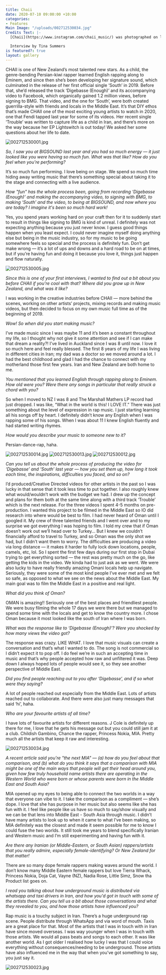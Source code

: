 ```yaml
---
title: Chaii
date: 2020-07-10 09:00:00 +10:00
categories:
- Features
Main Image: "/uploads/002712530034.jpg"
Credits Text: |-
  [Chaii](https://www.instagram.com/chaii_music/) was photographed on location in Los Angeles by [Cameron Smith](https://www.instagram.com/cameronsmith/)

  Interview by Tina Summers
is featured?: true
layout: gallery
---
```


CHAII is one of New Zealand’s most talented new stars. As a child, the genre-bending Persian-kiwi rapper learned English rapping along to Eminem, and since then she’s been developing her signature sound, which culminated in the release of her first official single ‘South’ in 2019. Before that, she’d released the track ‘Digebasse (Enough)’ and its accompanying video to Facebook, which organically gained 1.2 million views, before signing to BMG. That video, and the one for ‘South’, were both created guerrilla-style with friends and locals in the Middle East. It’s that DIY ethos that’s made CHAII one of the most exciting young artists to watch in 2020, one that Fendi tapped last year for some of its videos. Her recent single ‘Trouble’ was written to capture life as a child in Iran, and there’s more on the way because her EP Lightswitch is out today! We asked her some questions about her life to date.   

![002712530001.jpg](/uploads/002712530001.jpg)

*So, I saw you at BIGSOUND last year and you had so much energy — it just looked like you were having so much fun. What was that like? How do you feel when you're performing?*

It’s so much fun performing. I love being on stage. We spend so much time hiding away writing music that there’s something special about taking it to the stage and connecting with a live audience.

*How "fun" has the whole process been, going from recording ‘Digebasse (Enough)’ and making the accompanying video, to signing with BMG, to making ‘South’ and the video, to being at BIGSOUND, and now where you are today? I imagine it's been so much hard work!* 

Yes, you spend years working hard on your craft then for it to suddenly start to result in things like signing to BMG is kind of unreal. I definitely was not expecting anything because you just never know. I guess good things happen when you least expect. I could never imagine myself doing anything else but being in the music industry, so for my music to be going somewhere feels so special and the process is definitely fun. Don’t get make wrong — it’s a lot of ups and downs and a hard road to be on at times, but if you’re having fun and doing it because you love it, things just happen and flow naturally.

![002712530005.jpg](/uploads/002712530005.jpg)

*Since this is one of your first interviews, I wanted to find out a bit about you before CHAII if you're cool with that? Where did you grow up in New Zealand, and what was it like?*

I was working in the creative industries before CHAII — more behind the scenes, working on other artists’ projects, mixing records and making music videos, but then decided to focus on my own music full time as of the beginning of 2019. 

*Wow! So when did you start making music?*

I’ve made music since I was maybe 11 and it’s been a constant throughout my life, so I thought why not give it some attention and see if I can make that dream a reality?! I’ve lived in Auckland since I was 8 until now. I love it so much here and feel really blessed. The first 8 years of my life I was living in different cities in Iran; my dad was a doctor so we moved around a lot. I had the best childhood and glad I had the chance to connect with my motherland those first few years. Iran and New Zealand are both home to me. 

*You mentioned that you learned English through rapping along to Eminem. How old were you? Were there any songs in particular that really struck a chord with you?*

So when I moved to NZ I was 8 and The Marshall Mathers LP record had just dropped. I was like, “What in the world is this! I LOVE IT.” There was just something about the level of expression in rap music. I just starting learning all his songs off by heart. I definitely didn’t know any English when I was rapping some of his songs. When I was about 11 I knew English fluently and had started writing rhymes.

*How would you describe your music to someone new to it?*

Persian-dance-rap, haha. 

![002712530014.jpg](/uploads/002712530014.jpg)
![002712530013.jpg](/uploads/002712530013.jpg)
![002712530012.jpg](/uploads/002712530012.jpg)

*Can you tell us about the whole process of producing the video for ‘Digebasse’ and ‘South’ last year — how you set them up, how long it took each time, the inspirations, difficulties you faced, and so on?*

I’d produced/Creative Directed videos for other artists in the past so I was lucky in that sense that it took less time to put together. I also roughly knew what would/wouldn’t work with the budget we had. I drew up the concept and plans for them both at the same time along with a third track ‘Trouble’ which is the next release. For the three videos I spent 4-5 months on pre-production. I wanted this project to be filmed in the Middle East so IO did research into where would be best to film. I had never heard of Oman until I googled it. My crew of three talented friends and I went over and to my surprise we got everything I was hoping to film. I told my crew that if Oman doesn’t work out we’ll head over to Turkey... But I knew we couldn’t financially afford to travel to Turkey, and so Oman was the only shot we had, but I didn’t want them to worry. The difficulties are producing a video via long distance — it makes it harder to fully lock down locations, people, camels, etc, lol. So I spent the first few days during our first stop in Dubai trying to get everything sorted — the rest was pretty much on the go, like getting the kids in the video. We kinda had to just ask as we went. We were also lucky to have really friendly amazing Omani locals help up navigate. Seriously, they were some of the most kind people I’ve ever met and we felt so safe, as opposed to what we see on the news about the Middle East. My main goal was to film the Middle East in a positive and real light. 

*What did you think of Oman?*

OMAN is amazing!! Seriously one of the best places and friendliest people. We were busy filming the whole 17 days we were there but we managed to spend some time with the locals and get to know the country more. I chose Oman because it most looked like the south of Iran where I was born. 

*What was the response like to ‘Digebasse (Enough)’? Were you shocked by how many views the video got?*

The response was crazy. LIKE WHAT. I love that music visuals can create a conversation and that’s what I wanted to do. The song is not commercial so I didn’t expect it to pop off. I do feel we’re in such an accepting time in music and that’s why people accepted how raw and unfiltered it was. Deep down I always hoped lots of people would see it, so they see another perspective of Middle East.

*Did you find people reaching out to you after ‘Digebasse’, and if so what were they saying?*

A lot of people reached out especially from the Middle East. Lots of artists reached out to collaborate. And there were also just many messages that said ‘hi’, haha. 

*Who are your favourite artists of all time?*

I have lots of favourite artists for different reasons. J Cole is definitely up there for me, I love that he gets his message out but you could still jam it at a club. Childish Gambino, Chance the rapper, Princess Nokia, MIA. Pretty much all the artists that keep it raw and interesting.

![002712530034.jpg](/uploads/002712530034.jpg)

*A recent article said you're "the next MIA" — (a) how do you feel about that comparison, and (b) what do you think it says that a comparison with MIA might be one of the main ways that people will get their head around you, given how few truly household name artists there are operating in the Western World who were born or whose parents were born in the Middle East and South Asia?*

MIA opened up my eyes to being able to connect the two worlds in a way that everyone can vibe to it. I take the comparison as a compliment — she’s dope. I love that she has purpose in her music but also seems like she has fun with it. I feel like people like us have so much to say/show visually and we can be that lens into Middle East - South Asia through music. I didn’t have many artists to look up to when it came to what I’ve been making, so MIA definitely was the closest and made it seem possible for me to know I could fuse the two worlds. It still took me years to blend specifically Iranian and Western music and I’m still experimenting and having fun with it.

*Are there any Iranian (or Middle-Eastern, or South Asian) rappers/artists that you really admire, especially female-identifying? Or New Zealand for that matter!*

There are so many dope female rappers making waves around the world. I don’t know many Middle Eastern female rappers but love Tierra Whack, Princess Nokia, Doja Cat, Vayne (NZ), Nadia Rose, Little Simz, Snow tha Product list goes on.

*I read you talking about how underground music is distributed via whatsapp and taxi drivers in Iran, and how you'd got in touch with some of the artists there. Can you tell us a bit about those conversations and what they revealed to you, and how those artists have influenced you?*

Rap music is a touchy subject in Iran. There’s a huge underground rap scene. People distribute through WhatsApp and via word of mouth. Taxis are a great place for that. Most of the artists that I was in touch with in Iran have since moved overseas. I was way younger when I was in touch with those artists. We would all pass beats and songs to each other. It was like another world. As I got older I realised how lucky I was that I could voice everything without consequences/needing to be underground. Those artists have also influenced me in the way that when you’ve got something to say, you just say it. 

![002712530023.jpg](/uploads/002712530023.jpg)
